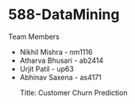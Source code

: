 # 588-DataMining

Team Members 
<ul>
<li>Nikhil Mishra - nm1116</li>
<li>Atharva Bhusari - ab2414</li>
<li>Urjit Patil - up63</li>
<li>Abhinav Saxena - as4171</li>

Title: Customer Churn Prediction
